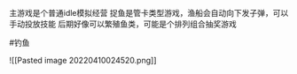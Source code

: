 主游戏是个普通idle模拟经营
捉鱼是管卡类型游戏，渔船会自动向下发子弹，可以手动投放技能
后期好像可以繁殖鱼类，可能是个排列组合抽奖游戏

#钓鱼

![[Pasted image 20220410024520.png]]